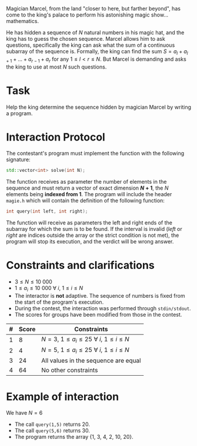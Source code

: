 Magician Marcel, from the land "closer to here, but farther beyond", has come to the king's palace to perform his astonishing magic show... mathematics.

He has hidden a sequence of $N$ natural numbers in his magic hat, and the king has to guess the chosen sequence. Marcel allows him to ask questions, specifically the king can ask what the sum of a continuous subarray of the sequence is. Formally, the king can find the sum $S = a_l + a_{l+1} + \ldots + a_{r-1} + a_r$ for any $1 \leq l < r \leq N$. But Marcel is demanding and asks the king to use at most $N$ such questions.

# Task

Help the king determine the sequence hidden by magician Marcel by writing a program.

# Interaction Protocol

The contestant's program must implement the function with the following signature:
```cpp
std::vector<int> solve(int N);
```
The function receives as parameter the number of elements in the sequence and must return a vector of exact dimension **$N + 1$**, the $N$ elements being **indexed from 1**.
The program will include the header `magie.h` which will contain the definition of the following function:
```cpp
int query(int left, int right);
```
The function will receive as parameters the left and right ends of the subarray for which the sum is to be found. If the interval is invalid (*left* or *right* are indices outside the array or the strict condition is not met), the program will stop its execution, and the verdict will be wrong answer.

# Constraints and clarifications

* $3 \leq N \leq 10\ 000$
* $1 \leq a_i \leq 10\ 000 \ \forall \ i, \ 1 \leq i \leq N$
* The interactor is **not** adaptive. The sequence of numbers is fixed from the start of the program's execution.
* During the contest, the interaction was performed through `stdin/stdout`.
* The scores for groups have been modified from those in the contest.

|#| Score | Constraints|
|-|-------|------------|
|1|8|$N = 3$, $1 \leq a_i \leq 25 \ \forall \ i, \ 1 \leq i \leq N$|
|2|4|$N = 5$, $1 \leq a_i \leq 25 \ \forall \ i, \ 1 \leq i \leq N$|
|3|24|All values in the sequence are equal|
|4|64|No other constraints|

# Example of interaction

We have $N = 6$
* The call `query(1,5)` returns 20.
* The call `query(5,6)` returns 30.
* The program returns the array $\{1, \ 3, \ 4, \ 2, \ 10, \ 20\}$.

